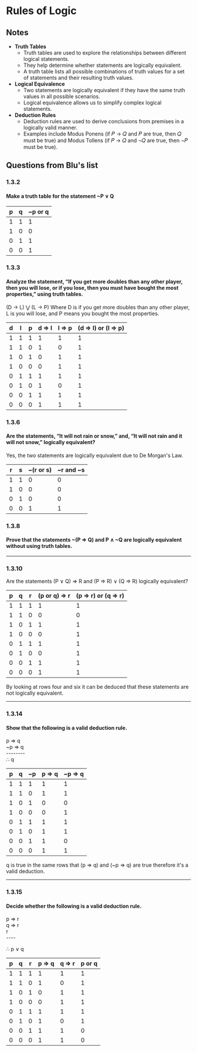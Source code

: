 # Rules of Logic

## Notes
- **Truth Tables**
	- Truth tables are used to explore the relationships between different logical statements.
	- They help determine whether statements are logically equivalent.
	- A truth table lists all possible combinations of truth values for a set of statements and their resulting truth values.
- **Logical Equivalence**
	- Two statements are logically equivalent if they have the same truth values in all possible scenarios.
	- Logical equivalence allows us to simplify complex logical statements.
- **Deduction Rules**
	- Deduction rules are used to derive conclusions from premises in a logically valid manner.
	- Examples include Modus Ponens (if 𝑃 → 𝑄 and 𝑃 are true, then 𝑄 must be true) and Modus Tollens (if 𝑃 → 𝑄 and ¬𝑄 are true, then ¬𝑃 must be true).

## Questions from Blu's list

### 1.3.2
#### Make a truth table for the statement ~P $\lor$ Q
|  p  |  q  |  ~p or q  |
|-----|-----|-----------|
|  1  |  1  |     1     |
|  1  |  0  |     0     |
|  0  |  1  |     1     |
|  0  |  0  |     1     |

### 1.3.3
#### Analyze the statement, “If you get more doubles than any other player, then you will lose, or if you lose, then you must have bought the most properties,” using truth tables.

(D → L) ⋁ (L → P) Where D is if you get more doubles than any other player, L is you will lose, and P means you bought the most properties.

|  d  |  l  |  p  |  d => l  |  l => p  |  (d => l) or (l => p)  |
|-----|-----|-----|----------|----------|------------------------|
|  1  |  1  |  1  |    1     |    1     |           1            |
|  1  |  1  |  0  |    1     |    0     |           1            |
|  1  |  0  |  1  |    0     |    1     |           1            |
|  1  |  0  |  0  |    0     |    1     |           1            |
|  0  |  1  |  1  |    1     |    1     |           1            |
|  0  |  1  |  0  |    1     |    0     |           1            |
|  0  |  0  |  1  |    1     |    1     |           1            |
|  0  |  0  |  0  |    1     |    1     |           1            |

### 1.3.6
#### Are the statements, “It will not rain or snow,” and, “It will not rain and it will not snow,” logically equivalent?

Yes, the two statements are logically equivalent due to De Morgan's Law.

|  r  |  s  |  ~(r or s)  |  ~r and ~s  |
|-----|-----|-------------|-------------|
|  1  |  1  |      0      |      0      |
|  1  |  0  |      0      |      0      |
|  0  |  1  |      0      |      0      |
|  0  |  0  |      1      |      1      |


### 1.3.8
#### Prove that the statements ~(P => Q) and P $\land$ ~Q are logically equivalent without using truth tables.

---

### 1.3.10
Are the statements (P $\lor$ Q) => R and (P => R) $\lor$ (Q => R) logically equivalent?

|  p  |  q  |  r  |  (p or q) => r  |  (p => r) or (q => r)  |
|-----|-----|-----|-----------------|------------------------|
|  1  |  1  |  1  |        1        |           1            |
|  1  |  1  |  0  |        0        |           0            |
|  1  |  0  |  1  |        1        |           1            |
|  1  |  0  |  0  |        0        |           1            |
|  0  |  1  |  1  |        1        |           1            |
|  0  |  1  |  0  |        0        |           1            |
|  0  |  0  |  1  |        1        |           1            |
|  0  |  0  |  0  |        1        |           1            |

By looking at rows four and six it can be deduced that these statements are not logically equivalent.

---

### 1.3.14
#### Show that the following is a valid deduction rule.
 p => q<br>
~p => q<br>
\--------<br>
$\therefore$ q

|  p  |  q  |  ~p  |  p  => q  |  ~p => q  |
|-----|-----|------|-----------|-----------|
|  1  |  1  |  1   |     1     |     1     |
|  1  |  1  |  0   |     1     |     1     |
|  1  |  0  |  1   |     0     |     0     |
|  1  |  0  |  0   |     0     |     1     |
|  0  |  1  |  1   |     1     |     1     |
|  0  |  1  |  0   |     1     |     1     |
|  0  |  0  |  1   |     1     |     0     |
|  0  |  0  |  0   |     1     |     1     |

q is true in the same rows that (p => q) and (~p => q) are true therefore it's a valid deduction.

---

### 1.3.15
#### Decide whether the following is a valid deduction rule. <br>
p => r <br>
q => r <br>
  r <br>
\----<br>

$\therefore$ p $\lor$ q

|  p  |  q  |  r  |  p  => q  |  q => r  |  p or q  |
|-----|-----|-----|-----------|----------|----------|
|  1  |  1  |  1  |     1     |    1     |    1     |
|  1  |  1  |  0  |     1     |    0     |    1     |
|  1  |  0  |  1  |     0     |    1     |    1     |
|  1  |  0  |  0  |     0     |    1     |    1     |
|  0  |  1  |  1  |     1     |    1     |    1     |
|  0  |  1  |  0  |     1     |    0     |    1     |
|  0  |  0  |  1  |     1     |    1     |    0     |
|  0  |  0  |  0  |     1     |    1     |    0     |


